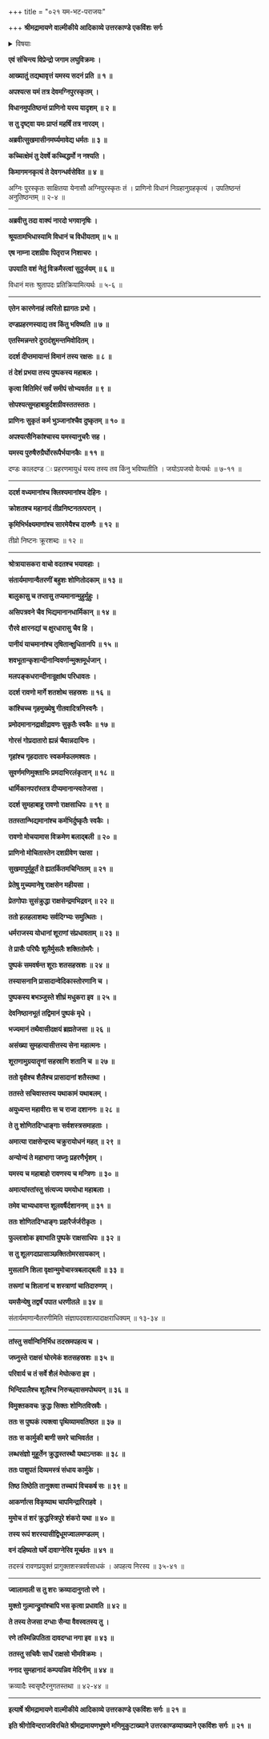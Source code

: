 +++
title = "०२१ यम-भट-पराजयः"

+++
**श्रीमद्रामायणे वाल्मीकीये आदिकाव्ये उत्तरकाण्डे एकविंशः सर्गः**

<details><summary>विषयाः</summary>

यमेन स्व-भवनम् आगतं नारदं प्रत्यभिवादन-पूर्वकम्  
आगमन-प्रयोजन-प्रश्नः ॥ १ ॥  
नारदेन तं प्रति रणाय रावणागमन-निवेदनेन सज्जी-भवन-चोदना ॥ २ ॥  
अत्रान्तरे संयमनीं प्रविष्टेन रावणेन  
यम-भट-पीड्यमान--नाना-नारकि-जन--विमोचनम् ॥ ३ ॥  
ततो रुष्टैर् यम-भटैः  
स-प्रतिरोधम् आयोधने  
रावणेन पाशुपतास्त्र-प्रयोगेण  
यम-सेना-विध्वंसन-पूर्वकम् उच्चैर् गर्जनम् ॥ ४ ॥
</details>


**एवं संचिन्त्य विप्रेन्द्रो जगाम लघुविक्रमः ।**

**आख्यातुं तद्यथावृत्तं यमस्य सदनं प्रति ॥ १ ॥**

**अपश्यत्स यमं तत्र देवमग्निपुरस्कृतम् ।**

**विधानमुपतिष्ठन्तं प्राणिनो यस्य यादृशम् ॥ २ ॥**

**स तु दृष्ट्वा यमः प्राप्तं महर्षिं तत्र नारदम् ।**

**अब्रवीत्सुखमासीनमर्घ्यमावेद्य धर्मतः ॥ ३ ॥**

**कच्चित्क्षेमं तु देवर्षे कच्चिद्धर्मो न नश्यति ।**

**किमागमनकृत्यं ते देवगन्धर्वसेवित ॥ ४ ॥**

अग्निः पुरस्कृतः साक्षितया येनासौ अग्निपुरस्कृतः तं । प्राणिनो विधानं निग्रहानुग्रहकृत्यं । उपतिष्ठन्तं अनुतिष्ठन्तम् ॥ २-४ ॥

****

**अब्रवीत्तु तदा वाक्यं नारदो भगवानृषिः ।**

**श्रूयतामभिधास्यामि विधानं च विधीयताम् ॥ ५ ॥**

**एष नाम्ना दशग्रीवः पितृराज निशाचरः ।**

**उपयाति वशं नेतुं विक्रमैस्त्वां सुदुर्जयम् ॥ ६ ॥**

विधानं मत्तः श्रुतापदः प्रतिक्रियामित्यर्थः ॥ ५-६ ॥

****

**एतेन कारणेनाहं त्वरितो ह्यागतः प्रभो ।**

**दण्डप्रहरणस्याद्य तव किंतु भविष्यति ॥ ७ ॥**

**एतस्मिन्नन्तरे दुरादंशुमन्तमिवोदितम् ।**

**ददर्श दीप्तमायान्तं विमानं तस्य रक्षसः ॥ ८ ॥**

**तं देशं प्रभया तस्य पुष्पकस्य महाबलः ।**

**कृत्वा वितिमिरं सर्वं समीपं सोभ्यवर्तत ॥ ९ ॥**

**सोपश्यत्सुमहाबाहुर्दशग्रीवस्ततस्ततः ।**

**प्राणिनः सुकृतं कर्म भुञ्जानांश्चैव दुष्कृतम् ॥ १० ॥**

**अपश्यत्सैनिकांश्चास्य यमस्यानुचरैः सह ।**

**यमस्य पुरुषैरुग्रैर्घोररूपैर्भयानकैः ॥ ११ ॥**

दण्डः कालदण्ड ः प्रहरणमायुधं यस्य तस्य तव किंनु भविष्यतीति । जयोऽपजयो वेत्यर्थः ॥ ७-११ ॥

****

**ददर्श वध्यमानांश्च क्लिश्यमानांश्च देहिनः ।**

**क्रोशतश्च महानादं तीव्रनिष्टनतत्परान् ।**

**कृमिभिर्भक्ष्यमाणांश्च सारमेयैश्च दारुणैः ॥ १२ ॥**

तीव्रो निष्टनः क्रूरशब्दः ॥ १२ ॥

****

**श्रोत्रायासकरा वाचो वदतश्च भयावहाः ।**

**संतार्यमाणान्वैतरणीं बहुशः शोणितोदकाम् ॥ १३ ॥**

**बालुकासु च तप्तासु तप्यमानान्मुहुर्मुहुः ।**

**असिपत्रवने चैव भिद्यमानानधार्मिकान् ॥ १४ ॥**

**रौरवे क्षारनद्यां च क्षुरधारासु चैव हि ।**

**पानीयं याचमानांश्च तृषितान्क्षुधितानपि ॥ १५ ॥**

**शवभूतान्कृशान्दीनान्विवर्णान्मुक्तमूर्धजान् ।**

**मलपङ्कधरान्दीनान्रूक्षांथ परिधावतः ।**

**ददर्श रावणो मार्गे शतशोथ सहस्रशः ॥ १६ ॥**

**कांश्चिच्च गृहमुख्येषु गीतवादित्रनिस्वनैः ।**

**प्रमोदमानानद्राक्षीद्रावणः सुकृतैः स्वकैः ॥ १७ ॥**

**गोरसं गोप्रदातारो ह्यन्नं चैवान्नदायिनः ।**

**गृहांश्च गृहदातारः स्वकर्मफलमश्वतः ।**

**सुवर्णमणिमुक्ताभिः प्रमदाभिरलंकृतान् ॥ १८ ॥**

**धार्मिकानपरांस्तत्र दीप्यमानान्स्वतेजसा ।**

**ददर्श सुमहाबाहू रावणो राक्षसाधिपः ॥ १९ ॥**

**ततस्तान्भिद्यमानांश्च कर्मभिर्दुष्कृतैः स्वकैः ।**

**रावणो मोचयामास विक्रमेण बलाद्बली ॥ २० ॥**

**प्राणिनो मोचितास्तेन दशग्रीवेण रक्षसा ।**

**सुखमापुर्मुहूर्तं ते ह्यतर्कितमचिन्तितम् ॥ २१ ॥**

**प्रेतेषु मुच्यमानेषु राक्षसेन महीयसा ।**

**प्रेतगोपाः सुसंक्रुद्धा राक्षसेन्द्रमभिद्रवन् ॥ २२ ॥**

**ततो हलहलाशब्दः सर्वदिग्भ्यः समुत्थितः ।**

**धर्मराजस्य योधानां शूराणां संप्रधावताम् ॥ २३ ॥**

**ते प्रासैः परिघैः शूलैर्मुसलैः शक्तितोमरैः ।**

**पुष्पकं समवर्षन्त शूराः शतसहस्रशः ॥ २४ ॥**

**तस्यासनानि प्रासादान्वेदिकास्तोरणानि च ।**

**पुष्पकस्य बभञ्जुस्ते शीघ्रं मधुकरा इव ॥ २५ ॥**

**देवनिष्ठानभूतं तद्विमानं पुष्पकं मृधे ।**

**भज्यमानं तथैवासीदक्षयं ब्रह्मतेजसा ॥ २६ ॥**

**असंख्या सुमहत्यासीत्तस्य सेना महात्मनः ।**

**शूराणामुग्रयातॄणां सहस्राणि शतानि च ॥ २७ ॥**

**ततो वृक्षैश्च शैलैश्च प्रासादानां शतैस्तथा ।**

**ततस्ते सचिवास्तस्य यथाकामं यथाबलम् ।**

**अयुध्यन्त महावीराः स च राजा दशाननः ॥ २८ ॥**

**ते तु शोणितदिग्धाङ्गाः सर्वशस्त्रसमाहताः ।**

**अमात्या राक्षसेन्द्रस्य चक्रुरायोधनं महत् ॥ २९ ॥**

**अन्योन्यं ते महाभागा जघ्नुः प्रहरणैर्भृशम् ।**

**यमस्य च महाबाहो रावणस्य च मन्त्रिणः ॥ ३० ॥**

**अमात्यांस्तांस्तु संत्यज्य यमयोधा महाबलाः ।**

**तमेव चाभ्यधावन्त शूलवर्षैर्दशाननम् ॥ ३१ ॥**

**ततः शोणितदिग्धाङ्गः प्रहारैर्जर्जरीकृतः ।**

**फुल्लाशोक इवाभाति पुष्पके राक्षसाधिपः ॥ ३२ ॥**

**स तु शूलगदाप्रासाञ्छक्तितोमरसायकान् ।**

**मुसलानि शिला वृक्षान्मुमोचास्त्रबलाद्बली ॥ ३३ ॥**

**तरूणां च शिलानां च शस्त्राणां चातिदारुणम् ।**

**यमसैन्येषु तद्वर्षं पपात धरणीतले ॥ ३४ ॥**

संतार्यमाणान्वैतरणीमिति संज्ञापदवशात्पादाक्षराधिक्यम् ॥ १३-३४ ॥

****

**तांस्तु सर्वान्विनिर्भिध तदस्रमपहत्य च ।**

**जघ्नुस्ते राक्षसं घोरमेकं शतसहस्रशः ॥ ३५ ॥**

**परिवार्य च तं सर्वे शैलं मेघोत्करा इव ।**

**भिन्दिपालैश्च शूलैश्च निरुच्छ्वासमपोथयन् ॥ ३६ ॥**

**विमुक्तकवचः क्रुद्धः सिक्तः शोणितविस्रवैः ।**

**ततः स पुष्पकं त्यक्त्वा पृथिव्यामवतिष्ठत ॥ ३७ ॥**

**ततः स कार्मुकी बाणी समरे चाभिवर्तत ।**

**लब्धसंज्ञो मुहूर्तेन क्रुद्धस्तस्थौ यथाऽन्तकः ॥ ३८ ॥**

**ततः पाशुपतं दिव्यमस्त्रं संधाय कार्मुके ।**

**तिष्ठ तिष्ठेति तानुक्त्वा तच्चापं विचकर्ष सः ॥ ३९ ॥**

**आकर्णात्स विकृष्याथ चापमिन्द्रारिराहवे ।**

**मुमोच तं शरं क्रुद्धस्त्रिपुरे शंकरो यथा ॥ ४० ॥**

**तस्य रूपं शरस्यासीद्विधूमज्वालमण्डलम् ।**

**वनं दहिष्यतो घर्मे दावाग्नेरिव मूर्च्छतः ॥ ४१ ॥**

तदस्त्रं रावणप्रयुक्तं प्रागुक्तशस्त्रवर्षसाधकं । अपहत्य निरस्य ॥ ३५-४१ ॥

****

**ज्वालामाली स तु शरः क्रव्यादानुगतो रणे ।**

**मुक्तो गुल्मान्द्रुमांश्चापि भस कृत्वा प्रधावति ॥ ४२ ॥**

**ते तस्य तेजसा दग्धाः सैन्या वैवस्वतस्य तु ।**

**रणे तस्मिन्निपतिता दावदग्धा नगा इव ॥ ४३ ॥**

**ततस्तु सचिवैः सार्धं राक्षसो भीमविक्रमः ।**

**ननाद सुमहानादं कम्पयन्निव मेदिनीम् ॥ ४४ ॥**

क्रव्यादैः स्वसृष्टैरनुगतस्तथा ॥ ४२-४४ ॥

****

**इत्यार्षे श्रीमद्रामायणे वाल्मीकीये आदिकाव्ये उत्तरकाण्डे एकविंशः सर्गः ॥ २१ ॥**

**इति श्रीगोविन्दराजविरचिते श्रीमद्रामायणभूषणे मणिमुकुटाख्याने उत्तरकाण्डव्याख्याने एकविंशः सर्गः ॥ २१ ॥**
